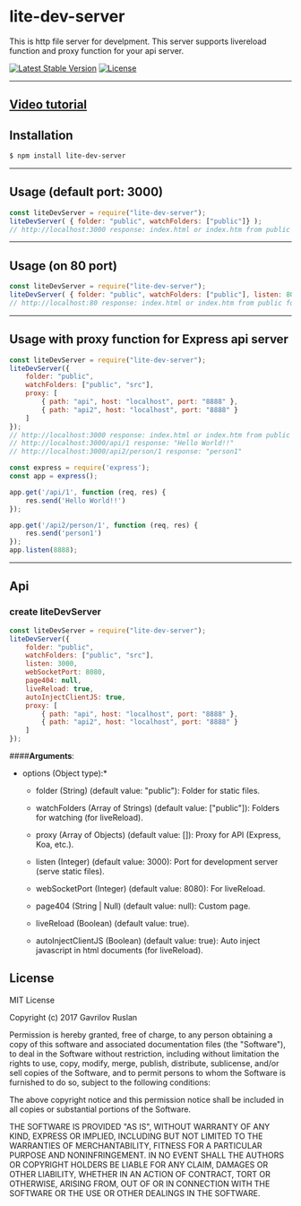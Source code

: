 # lite-dev-server
This is http file server for develpment. This server supports livereload function and proxy function for your api server.

[![Latest Stable Version](https://img.shields.io/npm/v/lite-dev-server.svg)](https://www.npmjs.com/package/lite-dev-server)
[![License](https://img.shields.io/npm/l/lite-dev-server.svg)](https://www.npmjs.com/package/lite-dev-server)

----------

## [Video tutorial](https://youtu.be/x2N2jSCACzM)

## **Installation**

```bash
$ npm install lite-dev-server
```
----------
## **Usage (default port: 3000)**

```js
const liteDevServer = require("lite-dev-server");
liteDevServer( { folder: "public", watchFolders: ["public"]} );
// http://localhost:3000 response: index.html or index.htm from public folder.
```
----------

## **Usage (on 80 port)**

```js
const liteDevServer = require("lite-dev-server");
liteDevServer( { folder: "public", watchFolders: ["public"], listen: 80,} ); 
// http://localhost:80 response: index.html or index.htm from public folder.
```
----------

## **Usage with proxy function for Express api server**

```js
const liteDevServer = require("lite-dev-server");
liteDevServer({
    folder: "public",
    watchFolders: ["public", "src"],
    proxy: [
        { path: "api", host: "localhost", port: "8888" },
        { path: "api2", host: "localhost", port: "8888" }
    ]
});
// http://localhost:3000 response: index.html or index.htm from public folder.
// http://localhost:3000/api/1 response: "Hello World!!"
// http://localhost:3000/api2/person/1 response: "person1"

const express = require('express');
const app = express();

app.get('/api/1', function (req, res) {
    res.send('Hello World!!')
});

app.get('/api2/person/1', function (req, res) {
    res.send('person1')
});
app.listen(8888);
```
----------

## **Api**

### **create liteDevServer**
```js
const liteDevServer = require("lite-dev-server");
liteDevServer({
    folder: "public",
    watchFolders: ["public", "src"],
    listen: 3000,
    webSocketPort: 8080,
    page404: null,
    liveReload: true,
    autoInjectClientJS: true,
    proxy: [
        { path: "api", host: "localhost", port: "8888" },
        { path: "api2", host: "localhost", port: "8888" }
    ]
});
```
####**Arguments**:

* options (Object type):*

  * folder (String) (default value: "public"): Folder for static files.

  * watchFolders (Array of Strings) (default value: ["public"]): Folders for watching (for liveReload).

  * proxy (Array of Objects) (default value: []): Proxy for API (Express, Koa, etc.).
  
  * listen (Integer) (default value: 3000): Port for development server (serve static files).
  
  * webSocketPort (Integer) (default value: 8080): For liveReload.
  
  * page404 (String | Null) (default value: null): Custom page.
  
  * liveReload (Boolean) (default value: true).
  
  * autoInjectClientJS (Boolean) (default value: true): Auto inject javascript in html documents (for liveReload).

## **License**

MIT License

Copyright (c) 2017 Gavrilov Ruslan

Permission is hereby granted, free of charge, to any person obtaining a copy
of this software and associated documentation files (the "Software"), to deal
in the Software without restriction, including without limitation the rights
to use, copy, modify, merge, publish, distribute, sublicense, and/or sell
copies of the Software, and to permit persons to whom the Software is
furnished to do so, subject to the following conditions:

The above copyright notice and this permission notice shall be included in all
copies or substantial portions of the Software.

THE SOFTWARE IS PROVIDED "AS IS", WITHOUT WARRANTY OF ANY KIND, EXPRESS OR
IMPLIED, INCLUDING BUT NOT LIMITED TO THE WARRANTIES OF MERCHANTABILITY,
FITNESS FOR A PARTICULAR PURPOSE AND NONINFRINGEMENT. IN NO EVENT SHALL THE
AUTHORS OR COPYRIGHT HOLDERS BE LIABLE FOR ANY CLAIM, DAMAGES OR OTHER
LIABILITY, WHETHER IN AN ACTION OF CONTRACT, TORT OR OTHERWISE, ARISING FROM,
OUT OF OR IN CONNECTION WITH THE SOFTWARE OR THE USE OR OTHER DEALINGS IN THE
SOFTWARE.
